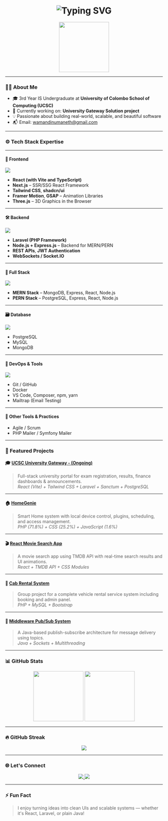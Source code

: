 <h1 align="center">
  <img src="https://readme-typing-svg.demolab.com?font=Fira+Code&size=26&pause=1000&color=00BFFF&center=true&vCenter=true&width=500&lines=Hi,+I'm+Mandinu+Maneth;IS+Undergraduate+at+UCSC" alt="Typing SVG" />
</h1>

<p align="center">
  <img src="https://user-images.githubusercontent.com/105813175/234852778-5b77790d-e3c1-4d21-a12a-7a2cd4d1a8a0.gif" height="160" />
</p>

---

### 👨‍💻 About Me

- 🎓 3rd Year IS Undergraduate at **University of Colombo School of Computing (UCSC)**
- 🔭 Currently working on: **University Gateway Solution project**
- 💡 Passionate about building real-world, scalable, and beautiful software
- 📬 Email: [wamandinumaneth@gmail.com](mailto:wamandinumaneth@gmail.com)

---

### ⚙️ Tech Stack Expertise
---

#### 🎨 Frontend
<img src="https://skillicons.dev/icons?i=react,nextjs,vite,ts,tailwind,shadcn,framer,gsap,threejs" /><br>

- **React (with Vite and TypeScript)**
- **Next.js** – SSR/SSG React Framework
- **Tailwind CSS**, **shadcn/ui**
- **Framer Motion**, **GSAP** – Animation Libraries
- **Three.js** – 3D Graphics in the Browser

---

#### 🛠️ Backend
<img src="https://skillicons.dev/icons?i=laravel,nodejs,express,php" /><br>

- **Laravel (PHP Framework)**
- **Node.js + Express.js** – Backend for MERN/PERN
- **REST APIs**, **JWT Authentication**
- **WebSockets / Socket.IO**

---

#### 🔄 Full Stack
<img src="https://skillicons.dev/icons?i=react,nodejs,mongodb,postgres" /><br>

- **MERN Stack** – MongoDB, Express, React, Node.js
- **PERN Stack** – PostgreSQL, Express, React, Node.js

---

#### 🗃️ Database
<img src="https://skillicons.dev/icons?i=postgres,mysql,mongodb" /><br>

- PostgreSQL
- MySQL
- MongoDB

---

#### 🚀 DevOps & Tools
<img src="https://skillicons.dev/icons?i=git,docker,vscode,composer,npm,yarn" /><br>

- Git / GitHub
- Docker
- VS Code, Composer, npm, yarn
- Mailtrap (Email Testing)

---

#### 🧩 Other Tools & Practices
- Agile / Scrum
- PHP Mailer / Symfony Mailer

---


### 🚀 Featured Projects

#### 🎓 [UCSC University Gateway - (Ongoing)](https://github.com/ucsc-ugs)
> Full-stack university portal for exam registration, results, finance dashboards & announcements.  
> _React (Vite) + Tailwind CSS + Laravel + Sanctum + PostgreSQL_

---

#### 🏠 [HomeGenie](https://github.com/shashithucsc/Homegenie)
> Smart Home system with local device control, plugins, scheduling, and access management.  
> _PHP (71.8%) + CSS (25.2%) + JavaScript (1.6%)_

---

#### 🎬 [React Movie Search App](https://github.com/mandinumaneth/React-Movie-search)
> A movie search app using TMDB API with real-time search results and UI animations.  
> _React + TMDB API + CSS Modules_

---

#### 🚖 [Cab Rental System](https://github.com/madarameegama7/Cab-Rental)
> Group project for a complete vehicle rental service system including booking and admin panel.  
> _PHP + MySQL + Bootstrap_

---

#### 📡 [Middleware Pub/Sub System](https://github.com/binuralk/middleware-pubsub)
> A Java-based publish-subscribe architecture for message delivery using topics.  
> _Java + Sockets + Multithreading_

---

### 📊 GitHub Stats

<p align="center">
  <img src="https://github-readme-stats.vercel.app/api?username=mandinumaneth&show_icons=true&theme=tokyonight&border_radius=12" height="160"/>
  <img src="https://github-readme-stats.vercel.app/api/top-langs/?username=mandinumaneth&layout=compact&theme=tokyonight&border_radius=12" height="160"/>
</p>

---

### 🔥 GitHub Streak

<p align="center">
  <img src="https://github-readme-streak-stats.herokuapp.com?user=mandinumaneth&theme=tokyonight&hide_border=true&date_format=M%20j%5B%2C%20Y%5D" />
</p>

---

### 🌐 Let's Connect

<p align="center">
  <a href="https://www.linkedin.com/in/mandinumaneth/" target="_blank">
    <img src="https://img.shields.io/badge/LinkedIn-0077B5?style=for-the-badge&logo=linkedin&logoColor=white" />
  </a>
  <a href="mailto:mandinumaneth@gmail.com" target="_blank">
    <img src="https://img.shields.io/badge/Gmail-EA4335?style=for-the-badge&logo=gmail&logoColor=white" />
  </a>
</p>

---

### ⚡ Fun Fact
> I enjoy turning ideas into clean UIs and scalable systems — whether it's React, Laravel, or plain Java!
